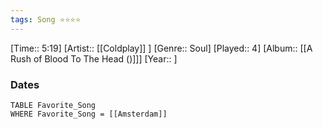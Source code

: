 ```yaml
---
tags: Song ⭐⭐⭐⭐ 
---
```

[Time:: 5:19]
[Artist:: [[Coldplay]] ]
[Genre:: Soul]
[Played:: 4]
[Album:: [[A Rush of Blood To The Head ()]]]
[Year:: ]
### Dates
````dataview
TABLE Favorite_Song
WHERE Favorite_Song = [[Amsterdam]]
````